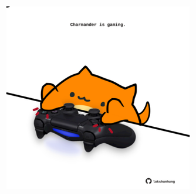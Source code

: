 <!-- built at 06/12/2021, 22:02:06 UTC -->
<p align="center">
  <img width="500" height="500" src="./ReadmeImage.svg">
</p>
